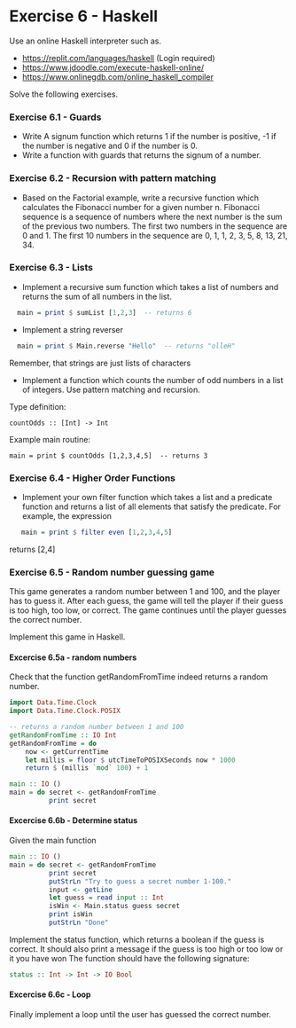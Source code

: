 # Exercise 6 - Haskell

Use an online Haskell interpreter such as.

* https://replit.com/languages/haskell (Login required)
* https://www.jdoodle.com/execute-haskell-online/
* https://www.onlinegdb.com/online_haskell_compiler

Solve the following exercises.

### Exercise 6.1 - Guards
- Write A signum function which returns 1 if the number is positive, -1 if the number is negative and 0 if the number is 0. 
- Write a function with guards that returns the signum of a number.

### Exercise 6.2 - Recursion with pattern matching

- Based on the Factorial example, write a recursive function which calculates the Fibonacci number for a given number n.
  Fibonacci sequence is a sequence of numbers where the next number is the sum of the previous two numbers. 
  The first two numbers in the sequence are 0 and 1. 
  The first 10 numbers in the sequence are 0, 1, 1, 2, 3, 5, 8, 13, 21, 34.

### Exercise 6.3 - Lists

- Implement a recursive sum function which takes a list of numbers and returns the sum of all numbers in the list.
 
```haskell
  main = print $ sumList [1,2,3]  -- returns 6
```

- Implement a string reverser

```haskell
  main = print $ Main.reverse "Hello"  -- returns "olleH"
```

Remember, that strings are just lists of characters

- Implement a function which counts the number of odd numbers in a list of integers.
  Use pattern matching and recursion.

Type definition:

`countOdds :: [Int] -> Int`

Example main routine:

`main = print $ countOdds [1,2,3,4,5]  -- returns 3`

### Exercise 6.4 - Higher Order Functions

- Implement your own filter function which takes a list and a 
  predicate function and returns a list of all elements that satisfy the predicate.
  For example, the expression

```haskell
   main = print $ filter even [1,2,3,4,5] 
```
returns [2,4]

### Exercise 6.5 - Random number guessing game

This game generates a random number between 1 and 100, and the player has to guess it. 
After each guess, the game will tell the player if their guess is too high, too low, or correct. 
The game continues until the player guesses the correct number.

Implement this game in Haskell.

#### Excercise 6.5a - random numbers

Check that the function getRandomFromTime indeed returns a random number.

```haskell
import Data.Time.Clock
import Data.Time.Clock.POSIX

-- returns a random number between 1 and 100
getRandomFromTime :: IO Int
getRandomFromTime = do
    now <- getCurrentTime
    let millis = floor $ utcTimeToPOSIXSeconds now * 1000
    return $ (millis `mod` 100) + 1

main :: IO ()
main = do secret <- getRandomFromTime
          print secret

```

#### Excercise 6.6b - Determine status

Given the main function 

```haskell
main :: IO ()
main = do secret <- getRandomFromTime
          print secret
          putStrLn "Try to guess a secret number 1-100."
          input <- getLine
          let guess = read input :: Int
          isWin <- Main.status guess secret
          print isWin
          putStrLn "Done"
```

Implement the status function, which returns a boolean if the guess is correct.
It should also print a message if the guess is too high or too low or it you have won
The function should have the following signature:

```haskell
status :: Int -> Int -> IO Bool
```

#### Excercise 6.6c - Loop

Finally implement a loop until the user has guessed the correct number.